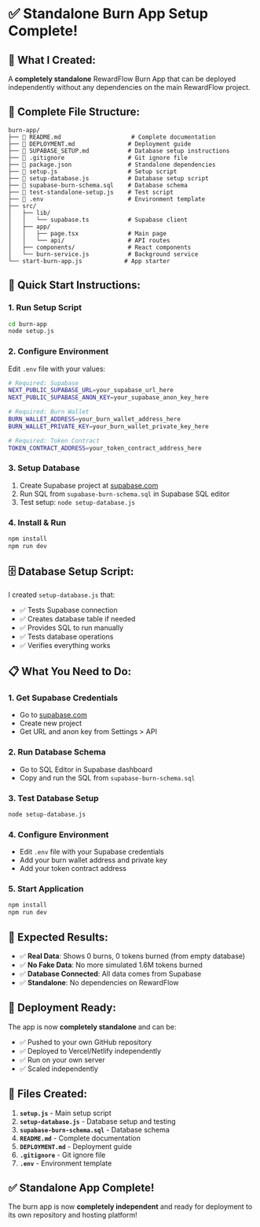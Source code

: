 # ✅ Standalone Burn App Setup Complete!

## 🎯 **What I Created:**

A **completely standalone** RewardFlow Burn App that can be deployed independently without any dependencies on the main RewardFlow project.

## 📁 **Complete File Structure:**

```
burn-app/
├── 📄 README.md                    # Complete documentation
├── 📄 DEPLOYMENT.md               # Deployment guide
├── 📄 SUPABASE_SETUP.md           # Database setup instructions
├── 📄 .gitignore                  # Git ignore file
├── 📄 package.json                # Standalone dependencies
├── 📄 setup.js                    # Setup script
├── 📄 setup-database.js           # Database setup script
├── 📄 supabase-burn-schema.sql    # Database schema
├── 📄 test-standalone-setup.js    # Test script
├── 📄 .env                        # Environment template
├── src/
│   ├── lib/
│   │   └── supabase.ts           # Supabase client
│   ├── app/
│   │   ├── page.tsx              # Main page
│   │   └── api/                  # API routes
│   ├── components/               # React components
│   └── burn-service.js           # Background service
└── start-burn-app.js            # App starter
```

## 🚀 **Quick Start Instructions:**

### 1. **Run Setup Script**
```bash
cd burn-app
node setup.js
```

### 2. **Configure Environment**
Edit `.env` file with your values:
```bash
# Required: Supabase
NEXT_PUBLIC_SUPABASE_URL=your_supabase_url_here
NEXT_PUBLIC_SUPABASE_ANON_KEY=your_supabase_anon_key_here

# Required: Burn Wallet
BURN_WALLET_ADDRESS=your_burn_wallet_address_here
BURN_WALLET_PRIVATE_KEY=your_burn_wallet_private_key_here

# Required: Token Contract
TOKEN_CONTRACT_ADDRESS=your_token_contract_address_here
```

### 3. **Setup Database**
1. Create Supabase project at [supabase.com](https://supabase.com)
2. Run SQL from `supabase-burn-schema.sql` in Supabase SQL editor
3. Test setup: `node setup-database.js`

### 4. **Install & Run**
```bash
npm install
npm run dev
```

## 🗄️ **Database Setup Script:**

I created `setup-database.js` that:
- ✅ Tests Supabase connection
- ✅ Creates database table if needed
- ✅ Provides SQL to run manually
- ✅ Tests database operations
- ✅ Verifies everything works

## 📋 **What You Need to Do:**

### 1. **Get Supabase Credentials**
- Go to [supabase.com](https://supabase.com)
- Create new project
- Get URL and anon key from Settings > API

### 2. **Run Database Schema**
- Go to SQL Editor in Supabase dashboard
- Copy and run the SQL from `supabase-burn-schema.sql`

### 3. **Test Database Setup**
```bash
node setup-database.js
```

### 4. **Configure Environment**
- Edit `.env` file with your Supabase credentials
- Add your burn wallet address and private key
- Add your token contract address

### 5. **Start Application**
```bash
npm install
npm run dev
```

## 🎯 **Expected Results:**

- ✅ **Real Data**: Shows 0 burns, 0 tokens burned (from empty database)
- ✅ **No Fake Data**: No more simulated 1.6M tokens burned
- ✅ **Database Connected**: All data comes from Supabase
- ✅ **Standalone**: No dependencies on RewardFlow

## 🚀 **Deployment Ready:**

The app is now **completely standalone** and can be:
- ✅ Pushed to your own GitHub repository
- ✅ Deployed to Vercel/Netlify independently
- ✅ Run on your own server
- ✅ Scaled independently

## 📝 **Files Created:**

1. **`setup.js`** - Main setup script
2. **`setup-database.js`** - Database setup and testing
3. **`supabase-burn-schema.sql`** - Database schema
4. **`README.md`** - Complete documentation
5. **`DEPLOYMENT.md`** - Deployment guide
6. **`.gitignore`** - Git ignore file
7. **`.env`** - Environment template

## ✅ **Standalone App Complete!**

The burn app is now **completely independent** and ready for deployment to its own repository and hosting platform!
